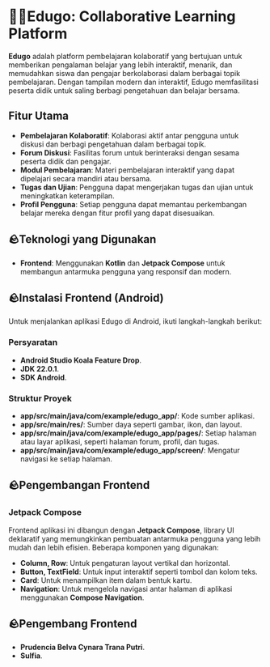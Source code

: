 # 🧑‍🏫Edugo: Collaborative Learning Platform

**Edugo** adalah platform pembelajaran kolaboratif yang bertujuan untuk memberikan pengalaman belajar yang lebih interaktif, menarik, dan memudahkan siswa dan pengajar berkolaborasi dalam berbagai topik pembelajaran. Dengan tampilan modern dan interaktif, Edugo memfasilitasi peserta didik untuk saling berbagi pengetahuan dan belajar bersama.

## Fitur Utama

- **Pembelajaran Kolaboratif**: Kolaborasi aktif antar pengguna untuk diskusi dan berbagi pengetahuan dalam berbagai topik.
- **Forum Diskusi**: Fasilitas forum untuk berinteraksi dengan sesama peserta didik dan pengajar.
- **Modul Pembelajaran**: Materi pembelajaran interaktif yang dapat dipelajari secara mandiri atau bersama.
- **Tugas dan Ujian**: Pengguna dapat mengerjakan tugas dan ujian untuk meningkatkan keterampilan.
- **Profil Pengguna**: Setiap pengguna dapat memantau perkembangan belajar mereka dengan fitur profil yang dapat disesuaikan.

## 🪨Teknologi yang Digunakan

- **Frontend**: Menggunakan **Kotlin** dan **Jetpack Compose** untuk membangun antarmuka pengguna yang responsif dan modern.

## 🪨Instalasi Frontend (Android)

Untuk menjalankan aplikasi Edugo di Android, ikuti langkah-langkah berikut:

### Persyaratan

- **Android Studio Koala Feature Drop**.
- **JDK 22.0.1**.
- **SDK Android**.


### Struktur Proyek

- **app/src/main/java/com/example/edugo_app/**: Kode sumber aplikasi.
- **app/src/main/res/**: Sumber daya seperti gambar, ikon, dan layout.
- **app/src/main/java/com/example/edugo_app/pages/**: Setiap halaman atau layar aplikasi, seperti halaman forum, profil, dan tugas.
- **app/src/main/java/com/example/edugo_app/screen/**: Mengatur navigasi ke setiap halaman.

## 🪨Pengembangan Frontend

### Jetpack Compose

Frontend aplikasi ini dibangun dengan **Jetpack Compose**, library UI deklaratif yang memungkinkan pembuatan antarmuka pengguna yang lebih mudah dan lebih efisien. Beberapa komponen yang digunakan:

- **Column, Row**: Untuk pengaturan layout vertikal dan horizontal.
- **Button, TextField**: Untuk input interaktif seperti tombol dan kolom teks.
- **Card**: Untuk menampilkan item dalam bentuk kartu.
- **Navigation**: Untuk mengelola navigasi antar halaman di aplikasi menggunakan **Compose Navigation**.

## 🪨Pengembang Frontend

- **Prudencia Belva Cynara Trana Putri**.
- **Sulfia**.
